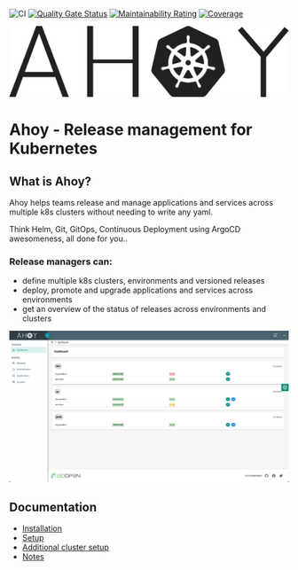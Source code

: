 ![CI](https://github.com/lsdopen/ahoy/workflows/CI/badge.svg)
[![Quality Gate Status](https://sonarcloud.io/api/project_badges/measure?project=lsdopen_ahoy&metric=alert_status)](https://sonarcloud.io/dashboard?id=lsdopen_ahoy)
[![Maintainability Rating](https://sonarcloud.io/api/project_badges/measure?project=lsdopen_ahoy&metric=sqale_rating)](https://sonarcloud.io/dashboard?id=lsdopen_ahoy)
[![Coverage](https://sonarcloud.io/api/project_badges/measure?project=lsdopen_ahoy&metric=coverage)](https://sonarcloud.io/dashboard?id=lsdopen_ahoy)

![Ahoy](./docs/images/logo-dark.svg)

# Ahoy - Release management for Kubernetes

## What is Ahoy?

Ahoy helps teams release and manage applications and services across multiple k8s clusters without needing to write any yaml.

Think Helm, Git, GitOps, Continuous Deployment using ArgoCD awesomeness, all done for you..

### Release managers can:

- define multiple k8s clusters, environments and versioned releases
- deploy, promote and upgrade applications and services across environments
- get an overview of the status of releases across environments and clusters

![Dashboard](./docs/images/dashboard.png)

## Documentation

- [Installation](./docs/install.md)
- [Setup](./docs/setup.md)
- [Additional cluster setup](./docs/add-cluster.md)
- [Notes](./docs/notes.md)
